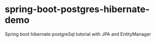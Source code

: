 # spring-boot-postgres-hibernate-demo
Spring boot hibernate postgreSql tutorial with JPA and EntityManager

